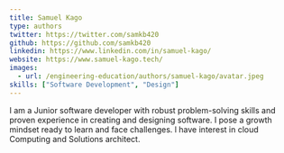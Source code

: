 ```yaml
---
title: Samuel Kago
type: authors
twitter: https://twitter.com/samkb420
github: https://github.com/samkb420
linkedin: https://www.linkedin.com/in/samuel-kago/
website: https://www.samuel-kago.tech/
images:
  - url: /engineering-education/authors/samuel-kago/avatar.jpeg 
skills: ["Software Development", "Design"]  
---
```

I am a Junior software developer with robust problem-solving skills and proven experience in creating and designing software. I pose a growth mindset ready to learn and face challenges. l have interest in cloud Computing and Solutions architect.




